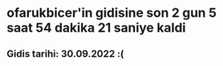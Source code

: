 # ofarukbicer'in gidisine son 2 gun 5 saat 54 dakika 21 saniye kaldi

## Gidis tarihi: 30.09.2022 :(